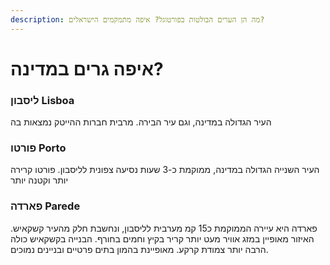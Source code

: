 ```yaml
---
description: מה הן הערים הבולטות בפורטוגל? איפה מתמקמים הישראלים?
---
```


# איפה גרים במדינה?

### ליסבון Lisboa

העיר הגדולה במדינה, וגם עיר הבירה. מרבית חברות ההייטק נמצאות בה

### פורטו Porto

העיר השנייה הגדולה במדינה, ממוקמת כ-3 שעות נסיעה צפונית לליסבון. פורטו קרירה יותר וקטנה יותר

### פארדה Parede

פארדה היא עיירה הממוקמת כ15 קמ מערבית לליסבון, ונחשבת חלק מהעיר קשקאיש. האיזור מאופיין במזג אוויר מעט יותר קריר בקיץ וחמים בחורף. הבנייה בקשקאיש כולה הרבה יותר צמודת קרקע. מאופיינת בהמון בתים פרטיים ובניינים נמוכים.
